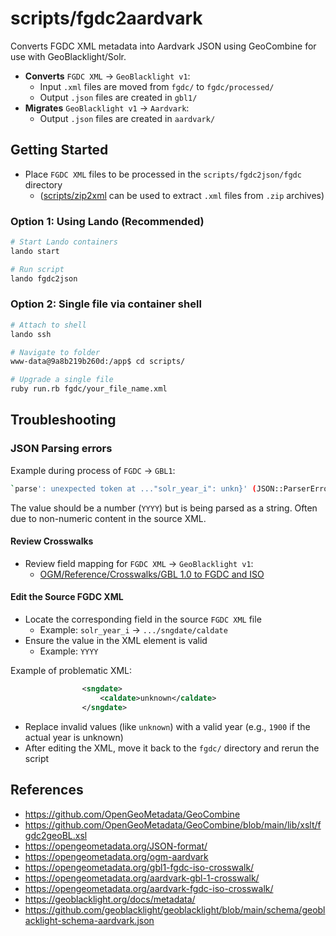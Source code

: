 # scripts/fgdc2aardvark

Converts FGDC XML metadata into Aardvark JSON using GeoCombine for use with GeoBlacklight/Solr.

- **Converts** `FGDC XML` → `GeoBlacklight v1`:
  - Input `.xml` files are moved from `fgdc/` to `fgdc/processed/`
  - Output `.json` files are created in `gbl1/`
- **Migrates** `GeoBlacklight v1` → `Aardvark`:
  - Output `.json` files are created in `aardvark/`

## Getting Started

- Place `FGDC XML` files to be processed in the `scripts/fgdc2json/fgdc` directory
  - ([scripts/zip2xml](../zip2xml/README.md) can be used to extract `.xml` files from `.zip` archives)

### Option 1: Using Lando (Recommended)

```sh
# Start Lando containers
lando start

# Run script
lando fgdc2json
```

### Option 2: Single file via container shell

```sh
# Attach to shell
lando ssh

# Navigate to folder
www-data@9a8b219b260d:/app$ cd scripts/

# Upgrade a single file
ruby run.rb fgdc/your_file_name.xml
```

## Troubleshooting

### JSON Parsing errors

Example during process of `FGDC` → `GBL1`:

```sh
`parse': unexpected token at ..."solr_year_i": unkn}' (JSON::ParserError) JSON::ParserError
```

The value should be a number (`YYYY`) but is being parsed as a string.
Often due to non-numeric content in the source XML.

#### Review Crosswalks

- Review field mapping for `FGDC XML` → `GeoBlacklight v1`:
  - [OGM/Reference/Crosswalks/GBL 1.0 to FGDC and ISO](https://opengeometadata.org/gbl1-fgdc-iso-crosswalk/)

#### Edit the Source FGDC XML

- Locate the corresponding field in the source `FGDC XML` file
  - Example: `solr_year_i` → `.../sngdate/caldate`
- Ensure the value in the XML element is valid
  - Example: `YYYY`

Example of problematic XML:

```xml
				<sngdate>
					<caldate>unknown</caldate>
				</sngdate>
```

- Replace invalid values (like `unknown`) with a valid year (e.g., `1900` if the actual year is unknown)
- After editing the XML, move it back to the `fgdc/` directory and rerun the script

## References

- https://github.com/OpenGeoMetadata/GeoCombine
- https://github.com/OpenGeoMetadata/GeoCombine/blob/main/lib/xslt/fgdc2geoBL.xsl
- https://opengeometadata.org/JSON-format/
- https://opengeometadata.org/ogm-aardvark
- https://opengeometadata.org/gbl1-fgdc-iso-crosswalk/
- https://opengeometadata.org/aardvark-gbl-1-crosswalk/
- https://opengeometadata.org/aardvark-fgdc-iso-crosswalk/
- https://geoblacklight.org/docs/metadata/
- https://github.com/geoblacklight/geoblacklight/blob/main/schema/geoblacklight-schema-aardvark.json
